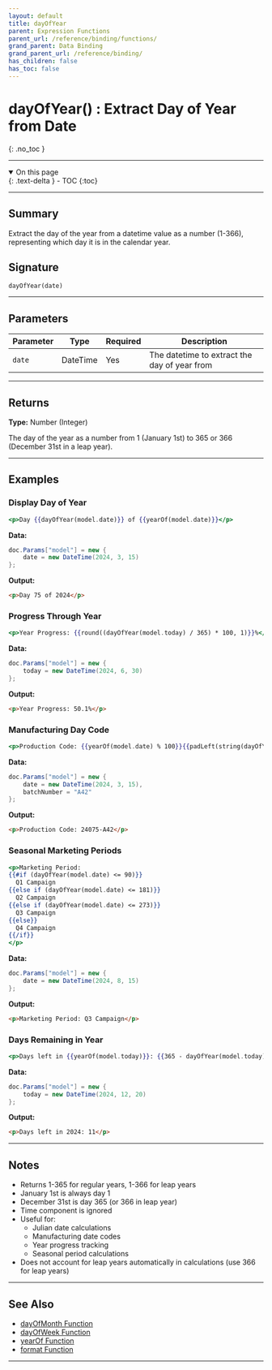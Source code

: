 ```yaml
---
layout: default
title: dayOfYear
parent: Expression Functions
parent_url: /reference/binding/functions/
grand_parent: Data Binding
grand_parent_url: /reference/binding/
has_children: false
has_toc: false
---
```


# dayOfYear() : Extract Day of Year from Date
{: .no_toc }

---

<details open class='top-toc' markdown="block">
  <summary>
    On this page
  </summary>
  {: .text-delta }
- TOC
{:toc}
</details>

---

## Summary

Extract the day of the year from a datetime value as a number (1-366), representing which day it is in the calendar year.

## Signature

```
dayOfYear(date)
```

---

## Parameters

| Parameter | Type | Required | Description |
|-----------|------|----------|-------------|
| `date` | DateTime | Yes | The datetime to extract the day of year from |

---

## Returns

**Type:** Number (Integer)

The day of the year as a number from 1 (January 1st) to 365 or 366 (December 31st in a leap year).

---

## Examples

### Display Day of Year

```handlebars
<p>Day {{dayOfYear(model.date)}} of {{yearOf(model.date)}}</p>
```

**Data:**
```csharp
doc.Params["model"] = new {
    date = new DateTime(2024, 3, 15)
};
```

**Output:**
```html
<p>Day 75 of 2024</p>
```

### Progress Through Year

```handlebars
<p>Year Progress: {{round((dayOfYear(model.today) / 365) * 100, 1)}}%</p>
```

**Data:**
```csharp
doc.Params["model"] = new {
    today = new DateTime(2024, 6, 30)
};
```

**Output:**
```html
<p>Year Progress: 50.1%</p>
```

### Manufacturing Day Code

```handlebars
<p>Production Code: {{yearOf(model.date) % 100}}{{padLeft(string(dayOfYear(model.date)), 3, '0')}}-{{model.batchNumber}}</p>
```

**Data:**
```csharp
doc.Params["model"] = new {
    date = new DateTime(2024, 3, 15),
    batchNumber = "A42"
};
```

**Output:**
```html
<p>Production Code: 24075-A42</p>
```

### Seasonal Marketing Periods

```handlebars
<p>Marketing Period:
{{#if (dayOfYear(model.date) <= 90)}}
  Q1 Campaign
{{else if (dayOfYear(model.date) <= 181)}}
  Q2 Campaign
{{else if (dayOfYear(model.date) <= 273)}}
  Q3 Campaign
{{else}}
  Q4 Campaign
{{/if}}
</p>
```

**Data:**
```csharp
doc.Params["model"] = new {
    date = new DateTime(2024, 8, 15)
};
```

**Output:**
```html
<p>Marketing Period: Q3 Campaign</p>
```

### Days Remaining in Year

```handlebars
<p>Days left in {{yearOf(model.today)}}: {{365 - dayOfYear(model.today)}}</p>
```

**Data:**
```csharp
doc.Params["model"] = new {
    today = new DateTime(2024, 12, 20)
};
```

**Output:**
```html
<p>Days left in 2024: 11</p>
```

---

## Notes

- Returns 1-365 for regular years, 1-366 for leap years
- January 1st is always day 1
- December 31st is day 365 (or 366 in leap year)
- Time component is ignored
- Useful for:
  - Julian date calculations
  - Manufacturing date codes
  - Year progress tracking
  - Seasonal period calculations
- Does not account for leap years automatically in calculations (use 366 for leap years)

---

## See Also

- [dayOfMonth Function](./dayOfMonth.md)
- [dayOfWeek Function](./dayOfWeek.md)
- [yearOf Function](./yearOf.md)
- [format Function](./format.md)

---
